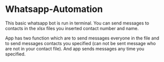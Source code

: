 # Whatsapp-Automation

This basic whatsapp bot is run in terminal. You can send messages to contacts in the xlsx files you inserted contact number and name.

App has two function which are to send messages everyone in the file and to send messages contacts you specified (can not be sent message who are not in your contact file). 
And app sends messages any time you specified.
